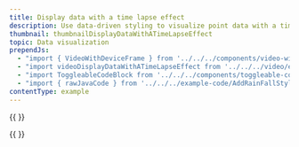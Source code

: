 ```yaml
---
title: Display data with a time lapse effect
description: Use data-driven styling to visualize point data with a time lapse effect; rainfall in China in this example.
thumbnail: thumbnailDisplayDataWithATimeLapseEffect
topic: Data visualization
prependJs:
  - "import { VideoWithDeviceFrame } from '../../../components/video-with-device-frame'"
  - "import videoDisplayDataWithATimeLapseEffect from '../../../video/example-datatimelapse.mp4'"
  - "import ToggleableCodeBlock from '../../../components/toggleable-code-block'"
  - "import { rawJavaCode } from '../../../example-code/AddRainFallStyleActivity.js'"
contentType: example
---
```


{{
  <VideoWithDeviceFrame
    videoFile={videoDisplayDataWithATimeLapseEffect}
    rotation="horizontal"
    device="pixel-2"
  />
}}

<!-- Any notes about this example would go here.  -->

{{
  <ToggleableCodeBlock
    java={rawJavaCode}
  />
}}
